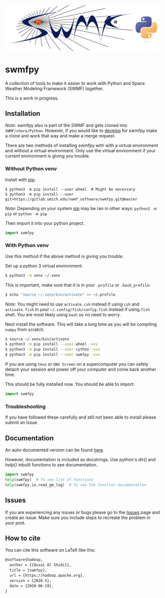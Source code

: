 ![swmfpy logo](share/logo/swmfpy.png "swmfpy")

swmfpy
======

A collection of tools to make it easier to work with Python and Space Weather Modeling Framework (SWMF) together.

This is a work in progress.

Installation
------------

*Note*: swmfpy also is part of the SWMF and gets cloned into `SWMF/share/Python`. However, if you would like to [develop](CONTRIBUTING.markdown) for swmfpy make a clone and work that way and make a merge request.

There are two methods of installing swmfpy with with a virtual environment and without a virtual environment. Only use the virtual environment if your current environment is giving you trouble.

### Without Python venv

Install with [pip](https://pip.pypa.io/en/stable/):

```shell
$ python3 -m pip install --user wheel  # Might be necessary
$ python3 -m pip install --user git+https://gitlab.umich.edu/swmf_software/swmfpy.git@master
```

*Note*: Depending on your system [pip](https://pip.pypa.io/en/stable/) may be ran in other ways: `python3 -m pip` or `python -m pip`

Then import it into your python project. 

```python
import swmfpy
```

### With Python venv

Use this method if the above method is giving you trouble.

Set up a python 3 virtual environment:

```bash
$ python3 -m venv ~/.venv
```

This is important, make sure that it is in your `.profile` or `.bash_profile`:

```bash
$ echo "source ~/.venv/bin/activate" >> ~/.profile
```

*Note*: You might need to use `activate.csh` instead if using `csh` and `activate.fish` in your `~/.config/fish/config.fish` instead if using `fish` shell. You are most likely using `bash` so no need to worry.

Next install the software. This will take a long time as you will be compiling `numpy` from scratch.

```bash
$ source ~/.venv/bin/activate
$ python3 -m pip install --user wheel -vvv
$ python3 -m pip install --user cython -vvv
$ python3 -m pip install --user swmfpy -vvv
```

If you are using `tmux` or `GNU Screen` on a supercomputer you can safely detach your session and power off your computer and come back another time.

This should be fully installed now. You should be able to import:

```python
import swmfpy
```

### Troubleshooting

If you have followed these carefully and still not been able to install please submit an Issue.

Documentation
-------------

An auto-documented version can be found [here](DOCUMENTATION.markdown).

However, documentation is included as docstrings. Use python's *dir()* and *help()* inbuilt functions to see documentation.

```python
import swmfpy
help(swmfpy)  # To see list of functions
help(swmfpy.io.read_gm_log)  # To see the function documentation
```

Issues
------

If you are experiencing any issues or bugs please go to the [Issues](https://gitlab.umich.edu/swmf_software/swmfpy/issues) page and create an issue. Make sure you include steps to recreate the problem in your post.

How to cite
-----------

You can cite this software on LaTeX like this:

```latex
@software{hadoop,
  author = {{Qusai Al Shidi}},
  title = {swmfpy},
  url = {https://hadoop.apache.org},
  version = {2020.5},
  date = {2020-06-19},
}
```
